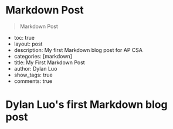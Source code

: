 # Markdown Post
> Markdown Post

- toc: true
- layout: post
- description: My first Markdown blog post for AP CSA
- categories: [markdown]
- title: My First Markdown Post
- author: Dylan Luo
- show_tags: true
- comments: true

<h1>Dylan Luo's first Markdown blog post<h1>
